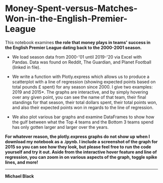 # Money-Spent-versus-Matches-Won-in-the-English-Premier-League

This notebook examines **the role that money plays in teams' success in the English Premier League dating back to the 2000-2001 season.**

- We load season data from 2000-'01 until 2019-'20 via Excel with Pandas.  Data was found on Reddit, The Guardian, and Planet Football (linked in file).

- We write a function with Plotly.express which allows us to produce a scatterplot with a line of regression (showing expected points based on total pounds £ spent) for any season since 2000.  I give two examples: 2019 and 2015*.  The graphs are interactive, and by simply hovering over any given point, you can see the name of that team, their final standings for that season, their total dollars spent, their total points won, and also their expected points won in regards to the line of regression.

- We also plot various bar graphs and examine DataFrames to show how the gulf between what the Top 4 teams and the Bottom 3 teams spend has only gotten larger and larger over the years.


**For whatever reason, the plotly.express graphs do not show up when I download my notebook as a .ipynb.  I include a screenshot of the graph for 2015 so you can see how they look, but please feel free to run the code yourself and try it out.  Aside from the interactive hover feature and line of regression, you can zoom in on various aspects of the graph, toggle spike lines, and more!**

---
**Michael Black**

